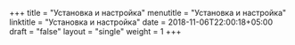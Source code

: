 +++
title = "Установка и настройка"
menutitle = "Установка и настройка"
linktitle = "Установка и настройка"
date = 2018-11-06T22:00:18+05:00
draft = "false"
layout = "single"
weight = 1
+++

